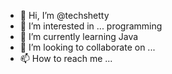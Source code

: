 - 👋 Hi, I’m @techshetty
- 👀 I’m interested in ... programming
- 🌱 I’m currently learning Java
- 💞️ I’m looking to collaborate on ...
- 📫 How to reach me ...

<!---
techshetty/techshetty is a ✨ special ✨ repository because its `README.md` (this file) appears on your GitHub profile.
You can click the Preview link to take a look at your changes.
--->
